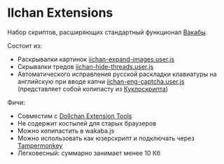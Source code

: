 # IIchan Extensions
Набор скриптов, расширяющих стандартный функционал [Вакабы](http://wakaba.c3.cx/).

Состоит из:
- Раскрывалки картинок [iichan-expand-images.user.js](https://github.com/WagonOfDoubt/iichan-extensions/blob/master/iichan-expand-images.user.js)
- Скрывалки тредов [iichan-hide-threads.user.js](https://github.com/WagonOfDoubt/iichan-extensions/blob/master/iichan-hide-threads.user.js)
- Автоматического исправления русской раскладки клавиатуры на английскую при вводе капчи [iichan-eng-captcha.user.js](https://github.com/WagonOfDoubt/iichan-extensions/blob/master/iichan-eng-captcha.user.js) (представляет собой копипасту из [Куклоскрипта](https://github.com/SthephanShinkufag/Dollchan-Extension-Tools))

Фичи:
- Совместим с [Dollchan Extension Tools](https://github.com/SthephanShinkufag/Dollchan-Extension-Tools)
- Не содержит костылей для старых браузеров
- Можно копипастить в wakaba.js
- Можно использовать как юзерскрипт и подключать через [Tampermonkey](https://tampermonkey.net/)
- Легковесный: суммарно занимает менее 10 Кб
